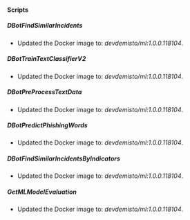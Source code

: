 
#### Scripts

##### DBotFindSimilarIncidents

- Updated the Docker image to: *devdemisto/ml:1.0.0.118104*.

##### DBotTrainTextClassifierV2
- Updated the Docker image to: *devdemisto/ml:1.0.0.118104*.

##### DBotPreProcessTextData
- Updated the Docker image to: *devdemisto/ml:1.0.0.118104*.

##### DBotPredictPhishingWords
- Updated the Docker image to: *devdemisto/ml:1.0.0.118104*.

##### DBotFindSimilarIncidentsByIndicators
- Updated the Docker image to: *devdemisto/ml:1.0.0.118104*.

##### GetMLModelEvaluation
- Updated the Docker image to: *devdemisto/ml:1.0.0.118104*.
